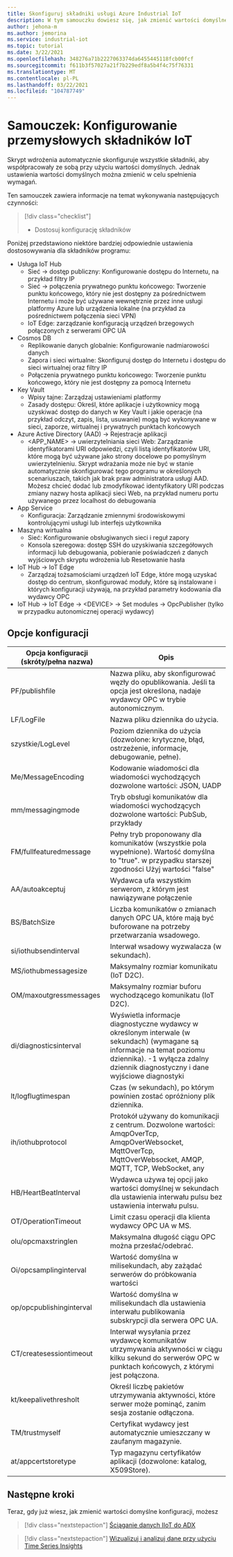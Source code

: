 ```yaml
---
title: Skonfiguruj składniki usługi Azure Industrial IoT
description: W tym samouczku dowiesz się, jak zmienić wartości domyślne konfiguracji.
author: jehona-m
ms.author: jemorina
ms.service: industrial-iot
ms.topic: tutorial
ms.date: 3/22/2021
ms.openlocfilehash: 348276a71b2227063374da6455445118fcb00fcf
ms.sourcegitcommit: f611b3f57027a21f7b229edf8a5b4f4c75f76331
ms.translationtype: MT
ms.contentlocale: pl-PL
ms.lasthandoff: 03/22/2021
ms.locfileid: "104787749"
---
```

# <a name="tutorial-configure-the-industrial-iot-components"></a>Samouczek: Konfigurowanie przemysłowych składników IoT

Skrypt wdrożenia automatycznie skonfiguruje wszystkie składniki, aby współpracowały ze sobą przy użyciu wartości domyślnych. Jednak ustawienia wartości domyślnych można zmienić w celu spełnienia wymagań.

Ten samouczek zawiera informacje na temat wykonywania następujących czynności:

> [!div class="checklist"]
> * Dostosuj konfigurację składników


Poniżej przedstawiono niektóre bardziej odpowiednie ustawienia dostosowywania dla składników programu:
* Usługa IoT Hub
    * Sieć → dostęp publiczny: Konfigurowanie dostępu do Internetu, na przykład filtry IP
    * Sieć → połączenia prywatnego punktu końcowego: Tworzenie punktu końcowego, który nie jest dostępny za pośrednictwem Internetu i może być używane wewnętrznie przez inne usługi platformy Azure lub urządzenia lokalne (na przykład za pośrednictwem połączenia sieci VPN)
    * IoT Edge: zarządzanie konfiguracją urządzeń brzegowych połączonych z serwerami OPC UA 
* Cosmos DB
    * Replikowanie danych globalnie: Konfigurowanie nadmiarowości danych
    * Zapora i sieci wirtualne: Skonfiguruj dostęp do Internetu i dostępu do sieci wirtualnej oraz filtry IP
    * Połączenia prywatnego punktu końcowego: Tworzenie punktu końcowego, który nie jest dostępny za pomocą Internetu 
* Key Vault
    * Wpisy tajne: Zarządzaj ustawieniami platformy
    * Zasady dostępu: Określ, które aplikacje i użytkownicy mogą uzyskiwać dostęp do danych w Key Vault i jakie operacje (na przykład odczyt, zapis, lista, usuwanie) mogą być wykonywane w sieci, zaporze, wirtualnej i prywatnych punktach końcowych
* Azure Active Directory (AAD) → Rejestracje aplikacji
    * <APP_NAME> → uwierzytelniania sieci Web: Zarządzanie identyfikatorami URI odpowiedzi, czyli listą identyfikatorów URI, które mogą być używane jako strony docelowe po pomyślnym uwierzytelnieniu. Skrypt wdrażania może nie być w stanie automatycznie skonfigurować tego programu w określonych scenariuszach, takich jak brak praw administratora usługi AAD. Możesz chcieć dodać lub zmodyfikować identyfikatory URI podczas zmiany nazwy hosta aplikacji sieci Web, na przykład numeru portu używanego przez localhost do debugowania
* App Service
    * Konfiguracja: Zarządzanie zmiennymi środowiskowymi kontrolującymi usługi lub interfejs użytkownika
* Maszyna wirtualna
    * Sieć: Konfigurowanie obsługiwanych sieci i reguł zapory
    * Konsola szeregowa: dostęp SSH do uzyskiwania szczegółowych informacji lub debugowania, pobieranie poświadczeń z danych wyjściowych skryptu wdrożenia lub Resetowanie hasła
* IoT Hub → IoT Edge
    * Zarządzaj tożsamościami urządzeń IoT Edge, które mogą uzyskać dostęp do centrum, skonfigurować moduły, które są instalowane i których konfiguracji używają, na przykład parametry kodowania dla wydawcy OPC
* IoT Hub → IoT Edge → \<DEVICE> → Set modules → OpcPublisher (tylko w przypadku autonomicznej operacji wydawcy)


## <a name="configuration-options"></a>Opcje konfiguracji

|Opcja konfiguracji (skróty/pełna nazwa)    |    Opis   |
|----------------------------------------------|------------------|
PF/publishfile |Nazwa pliku, aby skonfigurować węzły do opublikowania. Jeśli ta opcja jest określona, nadaje wydawcy OPC w trybie autonomicznym.
LF/LogFile |Nazwa pliku dziennika do użycia.
szystkie/LogLevel |Poziom dziennika do użycia (dozwolone: krytyczne, błąd, ostrzeżenie, informacje, debugowanie, pełne).
Me/MessageEncoding |Kodowanie wiadomości dla wiadomości wychodzących dozwolone wartości: JSON, UADP
mm/messagingmode |Tryb obsługi komunikatów dla wiadomości wychodzących dozwolone wartości: PubSub, przykłady
FM/fullfeaturedmessage |Pełny tryb proponowany dla komunikatów (wszystkie pola wypełnione). Wartość domyślna to "true". w przypadku starszej zgodności Użyj wartości "false"
AA/autoakceptuj |Wydawca ufa wszystkim serwerom, z którym jest nawiązywane połączenie
BS/BatchSize |Liczba komunikatów o zmianach danych OPC UA, które mają być buforowane na potrzeby przetwarzania wsadowego.
si/iothubsendinterval |Interwał wsadowy wyzwalacza (w sekundach).
MS/iothubmessagesize |Maksymalny rozmiar komunikatu (IoT D2C).
OM/maxoutgressmessages |Maksymalny rozmiar buforu wychodzącego komunikatu (IoT D2C).
di/diagnosticsinterval |Wyświetla informacje diagnostyczne wydawcy w określonym interwale (w sekundach) (wymagane są informacje na temat poziomu dziennika). -1 wyłącza zdalny dziennik diagnostyczny i dane wyjściowe diagnostyki
lt/logflugtimespan |Czas (w sekundach), po którym powinien zostać opróżniony plik dziennika.
ih/iothubprotocol |Protokół używany do komunikacji z centrum. Dozwolone wartości: AmqpOverTcp, AmqpOverWebsocket, MqttOverTcp, MqttOverWebsocket, AMQP, MQTT, TCP, WebSocket, any
HB/HeartBeatInterval |Wydawca używa tej opcji jako wartości domyślnej w sekundach dla ustawienia interwału pulsu bez ustawienia interwału pulsu.
OT/OperationTimeout |Limit czasu operacji dla klienta wydawcy OPC UA w MS.
olu/opcmaxstringlen |Maksymalna długość ciągu OPC można przesłać/odebrać.
Oi/opcsamplinginterval |Wartość domyślna w milisekundach, aby zażądać serwerów do próbkowania wartości
op/opcpublishinginterval |Wartość domyślna w milisekundach dla ustawienia interwału publikowania subskrypcji dla serwera OPC UA.
CT/createsessiontimeout |Interwał wysyłania przez wydawcę komunikatów utrzymywania aktywności w ciągu kilku sekund do serwerów OPC w punktach końcowych, z którymi jest połączona.
kt/keepalivethresholt |Określ liczbę pakietów utrzymywania aktywności, które serwer może pominąć, zanim sesja zostanie odłączona.
TM/trustmyself |Certyfikat wydawcy jest automatycznie umieszczany w zaufanym magazynie.
at/appcertstoretype |Typ magazynu certyfikatów aplikacji (dozwolone: katalog, X509Store).


## <a name="next-steps"></a>Następne kroki
Teraz, gdy już wiesz, jak zmienić wartości domyślne konfiguracji, możesz 

> [!div class="nextstepaction"]
> [Ściąganie danych IIoT do ADX](tutorial-industrial-iot-azure-data-explorer.md)

> [!div class="nextstepaction"]
> [Wizualizuj i analizuj dane przy użyciu Time Series Insights](tutorial-visualize-data-time-series-insights.md)
